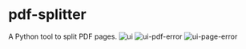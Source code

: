 # pdf-splitter
A Python tool to split PDF pages.
![ui](https://user-images.githubusercontent.com/53960370/145217298-31dbd29b-03be-4aa9-b404-74b95e90ebc1.jpg)
![ui-pdf-error](https://user-images.githubusercontent.com/53960370/145217302-4c5c9948-e8bf-415a-9986-65986ef7a473.jpg)
![ui-page-error](https://user-images.githubusercontent.com/53960370/145217300-c5df379f-15da-45c7-9b1f-0e28706486d4.jpg)
